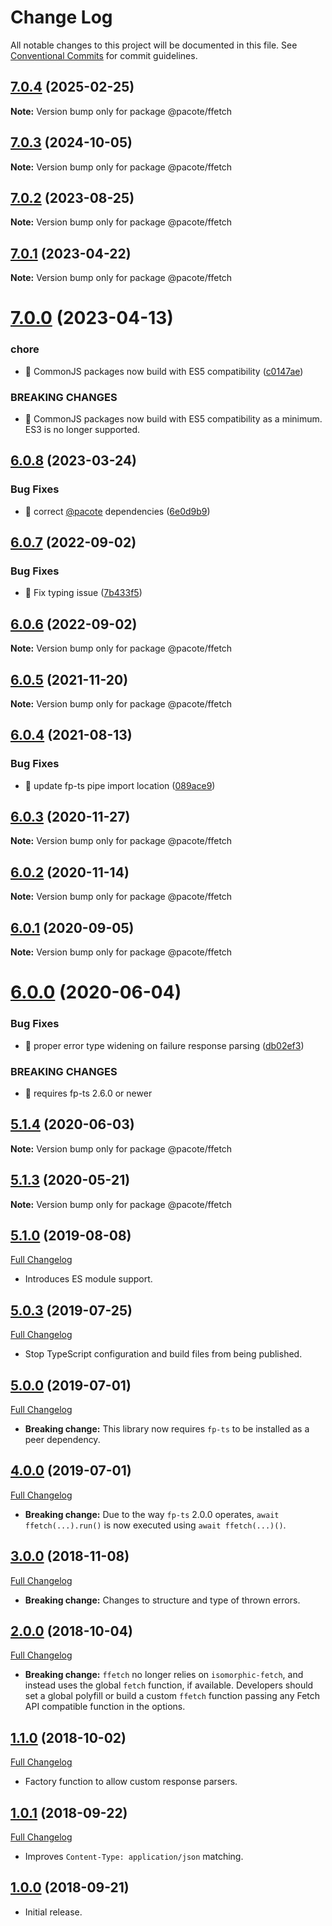 # Change Log

All notable changes to this project will be documented in this file.
See [Conventional Commits](https://conventionalcommits.org) for commit guidelines.

## [7.0.4](https://github.com/PacoteJS/pacote/compare/@pacote/ffetch@7.0.3...@pacote/ffetch@7.0.4) (2025-02-25)

**Note:** Version bump only for package @pacote/ffetch

## [7.0.3](https://github.com/PacoteJS/pacote/compare/@pacote/ffetch@7.0.2...@pacote/ffetch@7.0.3) (2024-10-05)

**Note:** Version bump only for package @pacote/ffetch

## [7.0.2](https://github.com/PacoteJS/pacote/compare/@pacote/ffetch@7.0.1...@pacote/ffetch@7.0.2) (2023-08-25)

**Note:** Version bump only for package @pacote/ffetch

## [7.0.1](https://github.com/PacoteJS/pacote/compare/@pacote/ffetch@7.0.0...@pacote/ffetch@7.0.1) (2023-04-22)

**Note:** Version bump only for package @pacote/ffetch

# [7.0.0](https://github.com/PacoteJS/pacote/compare/@pacote/ffetch@6.0.8...@pacote/ffetch@7.0.0) (2023-04-13)

### chore

- 🤖 CommonJS packages now build with ES5 compatibility ([c0147ae](https://github.com/PacoteJS/pacote/commit/c0147aeffb81322ea59174a3961b10cfb3bf81e5))

### BREAKING CHANGES

- 🧨 CommonJS packages now build with ES5 compatibility as a minimum. ES3 is
  no longer supported.

## [6.0.8](https://github.com/PacoteJS/pacote/compare/@pacote/ffetch@6.0.7...@pacote/ffetch@6.0.8) (2023-03-24)

### Bug Fixes

- 🐛 correct [@pacote](https://github.com/pacote) dependencies ([6e0d9b9](https://github.com/PacoteJS/pacote/commit/6e0d9b92bd30b6a5dacb79173787904d621706d0))

## [6.0.7](https://github.com/PacoteJS/pacote/compare/@pacote/ffetch@6.0.6...@pacote/ffetch@6.0.7) (2022-09-02)

### Bug Fixes

- 🐛 Fix typing issue ([7b433f5](https://github.com/PacoteJS/pacote/commit/7b433f5a50bc9462f13db945e7a458af76eeadd2))

## [6.0.6](https://github.com/PacoteJS/pacote/compare/@pacote/ffetch@6.0.5...@pacote/ffetch@6.0.6) (2022-09-02)

**Note:** Version bump only for package @pacote/ffetch

## [6.0.5](https://github.com/PacoteJS/pacote/compare/@pacote/ffetch@6.0.4...@pacote/ffetch@6.0.5) (2021-11-20)

**Note:** Version bump only for package @pacote/ffetch

## [6.0.4](https://github.com/PacoteJS/pacote/compare/@pacote/ffetch@6.0.3...@pacote/ffetch@6.0.4) (2021-08-13)

### Bug Fixes

- 🐛 update fp-ts pipe import location ([089ace9](https://github.com/PacoteJS/pacote/commit/089ace98405b962debf594d4a2678b21a32e17b3))

## [6.0.3](https://github.com/PacoteJS/pacote/compare/@pacote/ffetch@6.0.2...@pacote/ffetch@6.0.3) (2020-11-27)

**Note:** Version bump only for package @pacote/ffetch

## [6.0.2](https://github.com/PacoteJS/pacote/compare/@pacote/ffetch@6.0.1...@pacote/ffetch@6.0.2) (2020-11-14)

**Note:** Version bump only for package @pacote/ffetch

## [6.0.1](https://github.com/PacoteJS/pacote/compare/@pacote/ffetch@6.0.0...@pacote/ffetch@6.0.1) (2020-09-05)

**Note:** Version bump only for package @pacote/ffetch

# [6.0.0](https://github.com/PacoteJS/pacote/compare/@pacote/ffetch@5.1.4...@pacote/ffetch@6.0.0) (2020-06-04)

### Bug Fixes

- 🐛 proper error type widening on failure response parsing ([db02ef3](https://github.com/PacoteJS/pacote/commit/db02ef3c30635d0c600b0203f6729a0908e588e8))

### BREAKING CHANGES

- 🧨 requires fp-ts 2.6.0 or newer

## [5.1.4](https://github.com/PacoteJS/pacote/compare/@pacote/ffetch@5.1.3...@pacote/ffetch@5.1.4) (2020-06-03)

**Note:** Version bump only for package @pacote/ffetch

## [5.1.3](https://github.com/PacoteJS/pacote/compare/@pacote/ffetch@5.1.2...@pacote/ffetch@5.1.3) (2020-05-21)

**Note:** Version bump only for package @pacote/ffetch

## [5.1.0](https://github.com/PacoteJS/pacote/tree/@pacote/ffetch@5.1.0) (2019-08-08)

[Full Changelog](https://github.com/PacoteJS/pacote/compare/@pacote/ffetch@5.0.3...@pacote/ffetch@5.1.0)

- Introduces ES module support.

## [5.0.3](https://github.com/PacoteJS/pacote/tree/@pacote/ffetch@5.0.3) (2019-07-25)

[Full Changelog](https://github.com/PacoteJS/pacote/compare/@pacote/ffetch@5.0.2...@pacote/ffetch@5.0.3)

- Stop TypeScript configuration and build files from being published.

## [5.0.0](https://github.com/PacoteJS/pacote/tree/@pacote/ffetch@5.0.0) (2019-07-01)

[Full Changelog](https://github.com/PacoteJS/pacote/compare/@pacote/ffetch@4.0.0...@pacote/ffetch@5.0.0)

- **Breaking change:** This library now requires `fp-ts` to be installed as a peer dependency.

## [4.0.0](https://github.com/PacoteJS/pacote/tree/@pacote/ffetch@4.0.0) (2019-07-01)

[Full Changelog](https://github.com/PacoteJS/pacote/compare/@pacote/ffetch@3.0.4...@pacote/ffetch@4.0.0)

- **Breaking change:** Due to the way `fp-ts` 2.0.0 operates, `await ffetch(...).run()` is now executed using `await ffetch(...)()`.

## [3.0.0](https://github.com/PacoteJS/pacote/tree/@pacote/ffetch@3.0.0) (2018-11-08)

[Full Changelog](https://github.com/PacoteJS/pacote/compare/@pacote/ffetch@2.0.0...@pacote/ffetch@3.0.0)

- **Breaking change:** Changes to structure and type of thrown errors.

## [2.0.0](https://github.com/PacoteJS/pacote/tree/@pacote/ffetch@2.0.0) (2018-10-04)

[Full Changelog](https://github.com/PacoteJS/pacote/compare/v1.1.1...@pacote/ffetch@2.0.0)

- **Breaking change:** `ffetch` no longer relies on `isomorphic-fetch`, and instead uses the global `fetch` function, if available. Developers should set a global polyfill or build a custom `ffetch` function passing any Fetch API compatible function in the options.

## [1.1.0](https://github.com/goblindegook/ffetch/tree/v1.1.0) (2018-10-02)

[Full Changelog](https://github.com/goblindegook/ffetch/compare/v1.0.1...v1.1.0)

- Factory function to allow custom response parsers.

## [1.0.1](https://github.com/goblindegook/ffetch/tree/v1.0.1) (2018-09-22)

[Full Changelog](https://github.com/goblindegook/ffetch/compare/v1.0.0...v1.0.1)

- Improves `Content-Type: application/json` matching.

## [1.0.0](https://github.com/goblindegook/ffetch/tree/v1.0.0) (2018-09-21)

- Initial release.
